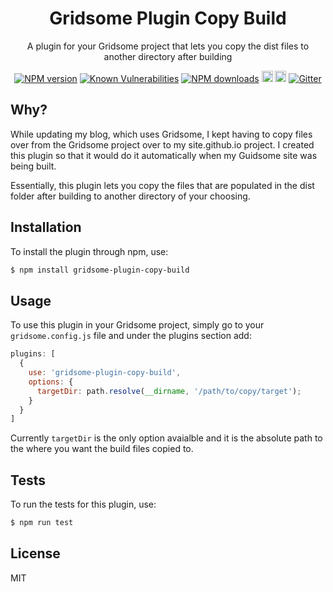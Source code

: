 <h1 align="center">Gridsome Plugin Copy Build</h1>

<p align="center">A plugin for your Gridsome project that lets you copy the dist files to another directory after building<p>

<div align="center">

  [![NPM version](https://img.shields.io/npm/v/gridsome-plugin-copy-build.svg?style=flat)](https://www.npmjs.com/package/gridsome-plugin-copy-build)
  [![Known Vulnerabilities](https://snyk.io/test/github/robertcorponoi/gridsome-plugin-copy-build/badge.svg)](https://snyk.io/test/github/robertcorponoi/gridsome-plugin-copy-build)
  [![NPM downloads](https://img.shields.io/npm/dm/gridsome-plugin-copy-build.svg?style=flat)](https://www.npmjs.com/package/gridsome-plugin-copy-build)
  <a href="https://badge.fury.io/js/gridsome-plugin-copy-build"><img src="https://img.shields.io/github/issues/robertcorponoi/gridsome-plugin-copy-build.svg" alt="issues" height="18"></a>
  <a href="https://badge.fury.io/js/gridsome-plugin-copy-build"><img src="https://img.shields.io/github/license/robertcorponoi/gridsome-plugin-copy-build.svg" alt="license" height="18"></a>
  [![Gitter](https://badges.gitter.im/gitterHQ/gitter.svg)](https://gitter.im/robertcorponoi)

</div>

## **Why?**

While updating my blog, which uses Gridsome, I kept having to copy files over from the Gridsome project over to my site.github.io project. I created this plugin so that it would do it automatically when my Guidsome site was being built.

Essentially, this plugin lets you copy the files that are populated in the dist folder after building to another directory of your choosing.

## **Installation**

To install the plugin through npm, use:

```bash
$ npm install gridsome-plugin-copy-build
```

## **Usage**

To use this plugin in your Gridsome project, simply go to your `gridsome.config.js` file and under the plugins section add:

```js
plugins: [
  {
    use: 'gridsome-plugin-copy-build',
    options: {
      targetDir: path.resolve(__dirname, '/path/to/copy/target');
    }
  }
]
```

Currently `targetDir` is the only option avaialble and it is the absolute path to the where you want the build files copied to.

## **Tests**

To run the tests for this plugin, use:

```bash
$ npm run test
```

## **License**

MIT